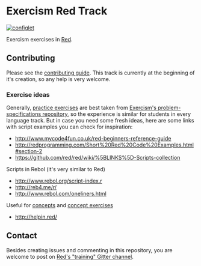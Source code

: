 # Exercism Red Track

[![configlet](https://github.com/exercism/red/workflows/configlet/badge.svg)](https://github.com/exercism/red/actions?query=workflow%3Aconfiglet)

Exercism exercises in [Red](https://www.red-lang.org/).

## Contributing

Please see the [contributing guide](https://github.com/exercism/legacy-docs/tree/master/contributing-to-language-tracks). This track is currently at the beginning of it's creation, so any help is very welcome.

### Exercise ideas

Generally, [practice exercises](https://github.com/exercism/docs/blob/main/anatomy/tracks/practice-exercises.md) are best taken from [Exercism's problem-specifications repository](https://github.com/exercism/problem-specifications), so the experience is similar for students in every language track. But in case you need some fresh ideas, here are some links with script examples you can check for inspiration:

* http://www.mycode4fun.co.uk/red-beginners-reference-guide
* http://redprogramming.com/Short%20Red%20Code%20Examples.html#section-2
* https://github.com/red/red/wiki/%5BLINKS%5D-Scripts-collection

Scripts in Rebol (it's very similar to Red)

* http://www.rebol.org/script-index.r
* http://reb4.me/r/
* http://www.rebol.com/oneliners.html

Useful for [concepts](https://github.com/exercism/docs/blob/main/anatomy/tracks/concepts.md) and [concept exercises](https://github.com/exercism/docs/blob/main/anatomy/tracks/concept-exercises.md)

* http://helpin.red/

## Contact

Besides creating issues and commenting in this repository, you are welcome to post on [Red's "training" Gitter channel](https://gitter.im/red/training).
